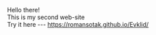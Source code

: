 Hello there!                                                                                                            
This is my second web-site                                                                                      
Try it here --- https://romansotak.github.io/Evklid/
